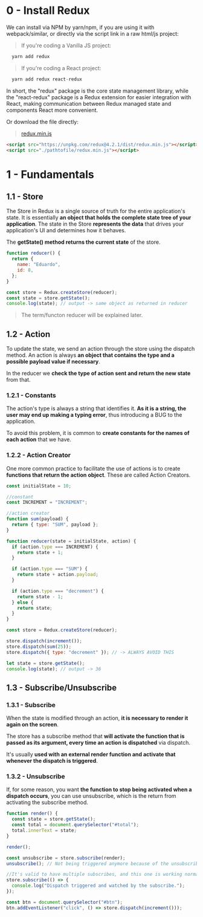 # 0 - Install Redux

We can install via NPM by yarn/npm, if you are using it with webpack/similar, or directly via the script link in a raw html/js project:

> If you're coding a Vanilla JS project:

```javascript
  yarn add redux
```

> If you're coding a React project:

```javascript
  yarn add redux react-redux
```

In short, the "redux" package is the core state management library, while the "react-redux" package is a Redux extension for easier integration with React, making communication between Redux managed state and components React more convenient.

Or download the file directly:

> [redux.min.js](https://unpkg.com/redux@4.2.1/dist/redux.min.js)

```html
<script src="https://unpkg.com/redux@4.2.1/dist/redux.min.js"></script>
<script src="./pathtofile/redux.min.js"></script>
```

# 1 - Fundamentals

## 1.1 - Store

The Store in Redux is a single source of truth for the entire application's state. It is essentially **an object that holds the complete state tree of your application**. The state in the Store **represents the data** that drives your application's UI and determines how it behaves.

The **getState() method returns the current state** of the store.

```javascript
function reducer() {
  return {
    name: "Eduardo",
    id: 8,
  };
}

const store = Redux.createStore(reducer);
const state = store.getState();
console.log(state); // output -> same object as returned in reducer
```

> The term/functon reducer will be explained later.

## 1.2 - Action

To update the state, we send an action through the store using the dispatch method. An action is always **an object that contains the type and a possible payload value if necessary**.

In the reducer we **check the type of action sent and return the new state** from that.

### 1.2.1 - Constants

The action's type is always a string that identifies it. **As it is a string, the user may end up making a typing error**, thus introducing a BUG to the application.

To avoid this problem, it is common to **create constants for the names of each action** that we have.

### 1.2.2 - Action Creator

One more common practice to facilitate the use of actions is to create **functions that return the action object**. These are called Action Creators.

```javascript
const initialState = 10;

//constant
const INCREMENT = "INCREMENT";

//action creator
function sum(payload) {
  return { type: "SUM", payload };
}

function reducer(state = initialState, action) {
  if (action.type === INCREMENT) {
    return state + 1;
  }

  if (action.type === "SUM") {
    return state + action.payload;
  }

  if (action.type === "decrement") {
    return state - 1;
  } else {
    return state;
  }
}

const store = Redux.createStore(reducer);

store.dispatch(increment());
store.dispatch(sum(25));
store.dispatch({ type: "decrement" }); // -> ALWAYS AVOID THIS

let state = store.getState();
console.log(state); // output -> 36
```

## 1.3 - Subscribe/Unsubscribe

### 1.3.1 - Subscribe

When the state is modified through an action, **it is necessary to render it again on the screen**.

The store has a subscribe method that **will activate the function that is passed as its argument, every time an action is dispatched** via dispatch.

It's usually **used with an external render function and activate that whenever the dispatch is triggered**.

### 1.3.2 - Unsubscribe

If, for some reason, you want **the function to stop being activated when a dispatch occurs**, you can use unsubscribe, which is the return from activating the subscribe method.

```javascript
function render() {
  const state = store.getState();
  const total = document.querySelector("#total");
  total.innerText = state;
}

render();

const unsubscribe = store.subscribe(render);
unsubscribe(); // Not being triggered anymore because of the unsubscribe's declaration

//It's valid to have multiple subscribes, and this one is working normally
store.subscribe(() => {
  console.log("Dispatch triggered and watched by the subscribe.");
});

const btn = document.querySelector("#btn");
btn.addEventListener("click", () => store.dispatch(increment()));
```
